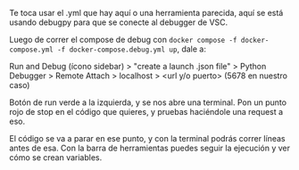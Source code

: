 Te toca usar el .yml que hay aquí o una herramienta parecida, aquí se está usando debugpy para que se conecte al debugger de VSC.

Luego de correr el compose de debug con ```docker compose -f docker-compose.yml -f docker-compose.debug.yml up```, dale a:

Run and Debug (ícono sidebar) > "create a launch .json file" > Python Debugger > Remote Attach > localhost > <url y/o puerto> (5678 en nuestro caso)

Botón de run verde a la izquierda, y se nos abre una terminal. Pon un punto rojo de stop en el código que quieres, y pruebas haciéndole una request a eso.

El código se va a parar en ese punto, y con la terminal podrás correr líneas antes de esa. Con la barra de herramientas puedes seguir la ejecución y ver cómo se crean variables.